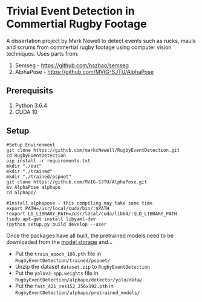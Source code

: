 # Trivial Event Detection in Commertial Rugby Footage #
A dissertation project by Mark Newell to detect events such as rucks, mauls and scrums from commertial rugby footage using computer vision techniques. Uses parts from:
1. Semseg - https://github.com/hszhao/semseg
2. AlphaPose - https://github.com/MVIG-SJTU/AlphaPose

## Prerequisits ##
1. Python 3.6.4
2. CUDA 10

## Setup ##
```
#Setup Environment
git clone https://github.com/markcNewell/RugbyEventDetection.git
cd RugbyEventDetection
pip install -r requirements.txt
mkdir "./out"
mkdir "./trained"
mkdir "./trained/pspnet"
git clone https://github.com/MVIG-SJTU/AlphaPose.git
mv AlphaPose alphapo
cd alphapo/

#Install alphapose - this compiling may take some time
export PATH=/usr/local/cuda/bin/:$PATH
!export LD_LIBRARY_PATH=/usr/local/cuda/lib64/:$LD_LIBRARY_PATH
!sudo apt-get install libyaml-dev
!python setup.py build develop --user
```
   
Once the packages have all built, the pretrained models need to be downloaded from the [model storage](https://drive.google.com/open?id=1UDiy7WQNvZpQAh2sgWgI-o2B9eqiL7pW) and...
   
* Put the `train_epoch_100.pth` file in `RugbyEventDetection/trained/pspnet/`
* Unzip the dataset `dataset.zip` to `RugbyEventDetection`
* Put the `yolov3-spp.weights` file in `RugbyEventDetection/alphapo/detector/yolo/data/`
* Put the `fast_421_res152_256x192.pth` in `RugbyEventDetection/alphapo/pretrained_models/`
